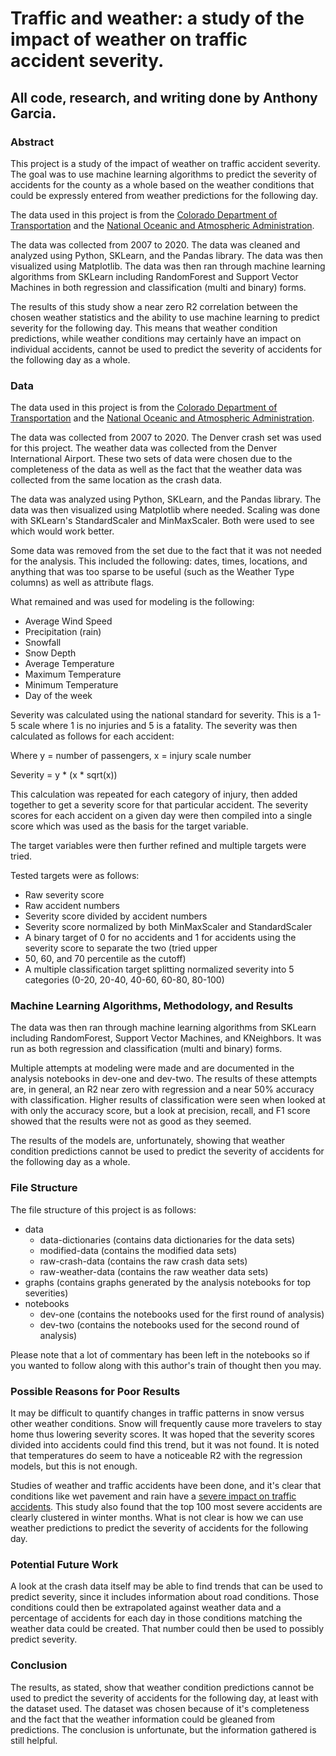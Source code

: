 # Traffic and weather: a study of the impact of weather on traffic accident severity.
## All code, research, and writing done by Anthony Garcia.

### Abstract
This project is a study of the impact of weather on traffic accident severity. The goal was to use machine learning
algorithms to predict the severity of accidents for the county as a whole based on the weather conditions that could be expressly entered from
weather predictions for the following day.

The data used in this project is from the
[Colorado Department of Transportation](https://www.codot.gov/safety/traffic-safety/data-analysis/crash-data) and the 
[National Oceanic and Atmospheric Administration](https://www.ncei.noaa.gov/). 

The data was collected from 2007 to 2020. The data was cleaned and analyzed using Python, SKLearn, and the Pandas 
library. The data was then visualized using Matplotlib. The data was then ran through machine learning algorithms from
SKLearn including RandomForest and Support Vector Machines in both regression and classification (multi and binary)
forms.

The results of this study show a near zero R2 correlation between the chosen weather statistics and the ability to
use machine learning to predict severity for the following day. This means that weather condition predictions, while
weather conditions may certainly have an impact on individual accidents, cannot be used to predict the severity of 
accidents for the following day as a whole.

### Data
The data used in this project is from the
[Colorado Department of Transportation](https://www.codot.gov/safety/traffic-safety/data-analysis/crash-data) and the 
[National Oceanic and Atmospheric Administration](https://www.ncei.noaa.gov/). 

The data was collected from 2007 to 2020. The Denver crash set was used for this project. The weather data was
collected from the Denver International Airport. These two sets of data were chosen due to the completeness of the data
as well as the fact that the weather data was collected from the same location as the crash data.

The data was analyzed using Python, SKLearn, and the Pandas library. The data was then visualized using Matplotlib where
needed. Scaling was done with SKLearn's StandardScaler and MinMaxScaler. Both were used to see which would work better.

Some data was removed from the set due to the fact that it was not needed for the analysis. This included the following:
dates, times, locations, and anything that was too sparse to be useful (such as the Weather Type columns) as well as
attribute flags.

What remained and was used for modeling is the following:
- Average Wind Speed
- Precipitation (rain)
- Snowfall
- Snow Depth
- Average Temperature
- Maximum Temperature
- Minimum Temperature
- Day of the week

Severity was calculated using the national standard for severity. This is a 1-5 scale where 1 is no injuries and 5
is a fatality. The severity was then calculated as follows for each accident:

Where y = number of passengers, x = injury scale number

Severity = y * (x * sqrt(x))

This calculation was repeated for each category of injury, then added together to get a severity score for that
particular accident. The severity scores for each accident on a given day were then compiled into a single score
which was used as the basis for the target variable.

The target variables were then further refined and multiple targets were tried. 

Tested targets were as follows:
- Raw severity score
- Raw accident numbers
- Severity score divided by accident numbers
- Severity score normalized by both MinMaxScaler and StandardScaler
- A binary target of 0 for no accidents and 1 for accidents using the severity score to separate the two (tried upper
- 50, 60, and 70 percentile as the cutoff)
- A multiple classification target splitting normalized severity into 5 categories (0-20, 20-40, 40-60, 60-80, 80-100)

### Machine Learning Algorithms, Methodology, and Results

The data was then ran through machine learning algorithms from SKLearn including RandomForest, Support Vector Machines,
and KNeighbors. It was run as both regression and classification (multi and binary) forms.

Multiple attempts at modeling were made and are documented in the analysis notebooks in dev-one and dev-two. The
results of these attempts are, in general, an R2 near zero with regression and a near 50% accuracy with classification.
Higher results of classification were seen when looked at with only the accuracy score, but a look at precision, recall,
and F1 score showed that the results were not as good as they seemed.

The results of the models are, unfortunately, showing that weather condition predictions cannot be used to predict
the severity of accidents for the following day as a whole.

### File Structure

The file structure of this project is as follows:
- data
    - data-dictionaries (contains data dictionaries for the data sets)
    - modified-data (contains the modified data sets)
    - raw-crash-data (contains the raw crash data sets)
    - raw-weather-data (contains the raw weather data sets)
- graphs (contains graphs generated by the analysis notebooks for top severities)
- notebooks
  - dev-one (contains the notebooks used for the first round of analysis)
  - dev-two (contains the notebooks used for the second round of analysis)

Please note that a lot of commentary has been left in the notebooks so if you wanted to follow along with this author's
train of thought then you may.


### Possible Reasons for Poor Results

It may be difficult to quantify changes in traffic patterns in snow versus other weather conditions. Snow will 
frequently cause more travelers to stay home thus lowering severity scores. It was hoped that the severity scores
divided into accidents could find this trend, but it was not found. It is noted that temperatures do seem to have a
noticeable R2 with the regression models, but this is not enough. 

Studies of weather and traffic accidents have been done, and it's clear that conditions like wet pavement and rain have
a [severe impact on traffic accidents](https://ops.fhwa.dot.gov/weather/q1_roadimpact.htm). This study also found that
the top 100 most severe accidents are clearly clustered in winter months. What is not clear is how we can use weather
predictions to predict the severity of accidents for the following day.

### Potential Future Work

A look at the crash data itself may be able to find trends that can be used to predict severity, since it includes
information about road conditions. Those conditions could then be extrapolated against weather data and a percentage
of accidents for each day in those conditions matching the weather data could be created. That number could then be
used to possibly predict severity.

### Conclusion

The results, as stated, show that weather condition predictions cannot be used to predict the severity of accidents for
the following day, at least with the dataset used. The dataset was chosen because of it's completeness and the fact that
the weather information could be gleaned from predictions. The conclusion is unfortunate, but the information gathered
is still helpful.
